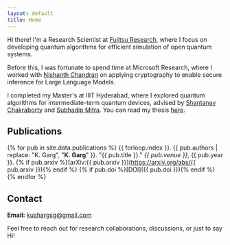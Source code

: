 ```yaml
---
layout: default
title: Home
---
```


Hi there! I'm a Research Scientist at [Fujitsu Research](https://global.fujitsu/en-apac/local/technology/research), where I focus on developing quantum algorithms for efficient simulation of open quantum systems.

Before this, I was fortunate to spend time at Microsoft Research, where I worked with [Nishanth Chandran](https://www.microsoft.com/en-us/research/people/nichandr/) on applying cryptography to enable secure inference for Large Language Models.

I completed my Master's at IIIT Hyderabad, where I explored quantum algorithms for intermediate-term quantum devices, advised by [Shantanav Chakraborty](https://sites.google.com/view/shchakra) and [Subhadip Mitra](https://sites.google.com/site/subhadipmitra/). You can read my thesis [here](/assets/Thesis.pdf).

## Publications

{% for pub in site.data.publications %}
{{ forloop.index }}. {{ pub.authors | replace: "K. Garg", "**K. Garg**" }}. "{{ pub.title }}." *{{ pub.venue }}*, {{ pub.year }}. {% if pub.arxiv %}[arXiv:{{ pub.arxiv }}](https://arxiv.org/abs/{{ pub.arxiv }}){% endif %} {% if pub.doi %}[DOI]({{ pub.doi }}){% endif %}
{% endfor %}

## Contact

**Email:** kushargsg@gmail.com

Feel free to reach out for research collaborations, discussions, or just to say Hi!

